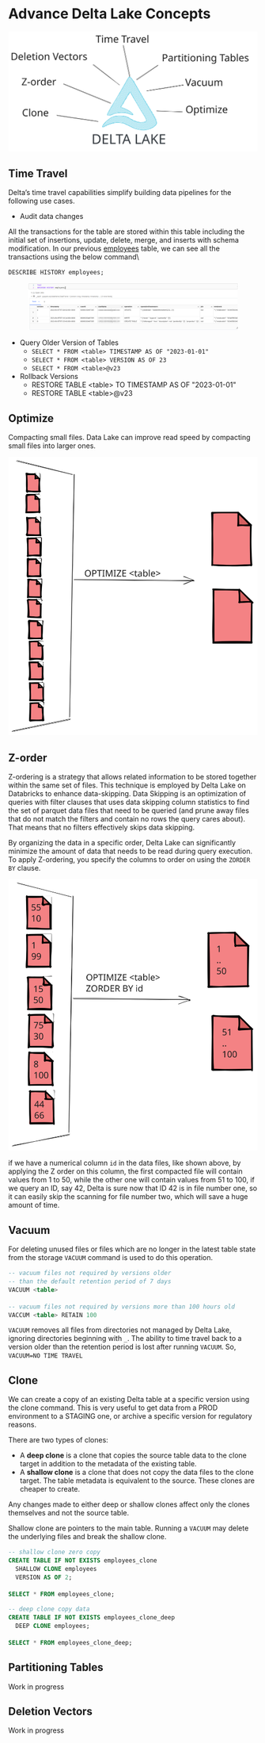 # Advance Delta Lake Concepts

<img src="../.gitbook/assets/file.excalidraw (2).svg" alt="" class="gitbook-drawing">

## Time Travel

Delta’s time travel capabilities simplify building data pipelines for the following use cases.

* Audit data changes

All the transactions for the table are stored within this table including the initial set of insertions, update, delete, merge, and inserts with schema modification. In our previous [employees](hands-on-delta-tables.md#creating-our-first-delta-table) table, we can see all the transactions using the below command\


```sql
DESCRIBE HISTORY employees;
```

<figure><img src="../.gitbook/assets/image (2).png" alt=""><figcaption></figcaption></figure>

* Query Older Version of Tables
  * `SELECT * FROM <table> TIMESTAMP AS OF "2023-01-01"`
  * `SELECT * FROM <table> VERSION AS OF 23`
  * `SELECT * FROM <table>@v23`
* Rollback Versions&#x20;
  * RESTORE TABLE \<table> TO TIMESTAMP AS OF "2023-01-01"
  * RESTORE TABLE \<table>@v23

## Optimize

Compacting small files. Data Lake can improve read speed by compacting small files into larger ones.

<img src="../.gitbook/assets/file.excalidraw (3).svg" alt="" class="gitbook-drawing">

## Z-order

Z-ordering is a strategy that allows related information to be stored together within the same set of files. This technique is employed by Delta Lake on Databricks to enhance data-skipping. Data Skipping is an optimization of queries with filter clauses that uses data skipping column statistics to find the set of parquet data files that need to be queried (and prune away files that do not match the filters and contain no rows the query cares about). That means that no filters effectively skips data skipping.

By organizing the data in a specific order, Delta Lake can significantly minimize the amount of data that needs to be read during query execution. To apply Z-ordering, you specify the columns to order on using the `ZORDER BY` clause.

<img src="../.gitbook/assets/file.excalidraw (1).svg" alt="" class="gitbook-drawing">

if we have a numerical column `id` in the data files, like shown above, by applying the Z order on this column, the first compacted file will contain values from 1 to 50, while the other one will contain values from 51 to 100, if we query an ID, say 42, Delta is sure now that ID 42 is in file number one, so it can easily skip the scanning for file number two, which will save a huge amount of time.&#x20;

## Vacuum

For deleting unused files or files which are no longer in the latest table state from the storage `VACUUM` command is used to do this operation.

```sql
-- vacuum files not required by versions older 
-- than the default retention period of 7 days
VACUUM <table>

-- vacuum files not required by versions more than 100 hours old
VACCUM <table> RETAIN 100 

```

`VACUUM` removes all files from directories not managed by Delta Lake, ignoring directories beginning with `_`. The ability to time travel back to a version older than the retention period is lost after running `VACUUM`. So, `VACUUM=NO TIME TRAVEL`

## Clone

We can create a copy of an existing Delta table at a specific version using the clone command. This is very useful to get data from a PROD environment to a STAGING one, or archive a specific version for regulatory reasons.

There are two types of clones:

* A **deep clone** is a clone that copies the source table data to the clone target in addition to the metadata of the existing table.&#x20;
* A **shallow clone** is a clone that does not copy the data files to the clone target. The table metadata is equivalent to the source. These clones are cheaper to create.&#x20;

Any changes made to either deep or shallow clones affect only the clones themselves and not the source table.

Shallow clone are pointers to the main table. Running a `VACUUM` may delete the underlying files and break the shallow clone.

```sql
-- shallow clone zero copy
CREATE TABLE IF NOT EXISTS employees_clone
  SHALLOW CLONE employees
  VERSION AS OF 2;
 
SELECT * FROM employees_clone;
```

```sql
-- deep clone copy data
CREATE TABLE IF NOT EXISTS employees_clone_deep
  DEEP CLONE employees;
 
SELECT * FROM employees_clone_deep;
```

## Partitioning Tables

Work in progress

## Deletion Vectors

Work in progress

